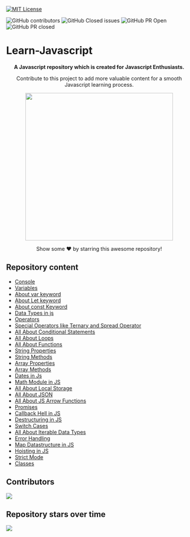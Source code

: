 [![MIT License](https://img.shields.io/badge/License-MIT-green.svg)](https://choosealicense.com/licenses/mit/)

![GitHub contributors](https://img.shields.io/github/contributors/arkalsekar/Learn-Javascript?style=for-the-badge&color=blue)
![GitHub Closed issues](https://img.shields.io/github/issues-closed-raw/arkalsekar/Learn-Javascript?style=for-the-badge&color=brightgreen)
![GitHub PR Open](https://img.shields.io/github/issues-pr/arkalsekar/Learn-Javascript?style=for-the-badge&color=aqua)
![GitHub PR closed](https://img.shields.io/github/issues-pr-closed-raw/arkalsekar/Learn-Javascript?style=for-the-badge&color=blue)

# Learn-Javascript

<div align="center">
   <b>A Javascript repository which is created for Javascript Enthusiasts.</b>
   <p>Contribute to this project to add more valuable content for a smooth Javascript learning process.</p>

  <img width=400 src="https://www.ankitweblogic.com/javascript/js_img/javascript.png"/>

  Show some ❤️ by starring this awesome repository!
</div>

## Repository content

- [Console](Tutorials\01_Console\01_Console.js)
- [Variables](Tutorials\02_Variables\Variables.js)
- [About var keyword](Tutorials\03_Var\Var.js)
- [About Let keyword](Tutorials\04_Let\Let.js)
- [About const Keyword](Tutorials\05_Const\Const.js)
- [Data Types in js](Tutorials\06_Datatypes\Data_Types.js)
- [Operators](Tutorials\07_Operators\Operators.js)
- [Special Operators like Ternary and Spread Operator](Tutorials\08_Special_Operators.js)
- [All About Conditional Statements](Tutorials\09_Conditional.js)
- [All About Loops](Tutorials\10_Loops.js)
- [All About Functions](Tutorials\11_Functions.js)
- [String Properties](Tutorials\12_String_Properties.js)
- [String Methods](Tutorials\13_String_Methods.js)
- [Array Properties](Tutorials\14_Array_Properties.js)
- [Array Methods](Tutorials\15_Array_Methods.js)
- [Dates in Js](Tutorials\16_Dates.js)
- [Math Module in JS](Tutorials\17_Math.js)
- [All About Local Storage](Tutorials\18_Local_Storage.js)
- [All About JSON](Tutorials\19_JSON.js)
- [All About JS Arrow Functions](Tutorials\20_Arrow_Functions.js)
- [Promises](Tutorials\21_Promises.js)
- [Callback Hell in JS](Tutorials\22_Callback.js)
- [Destructuring in JS](Tutorials\23_Destructuring.js)
- [Switch Cases](Tutorials\24_Switch_Case.js)
- [All About Iterable Data Types](Tutorials\25_Iterables.js)
- [Error Handling](Tutorials\26_Error_Handling\Error_Handling.js)
- [Map Datastructure in JS](Tutorials\26_Map.js)
- [Hoisting in JS](Tutorials\28_Hoisting\Hoisting.js)
- [Strict Mode](Tutorials\27_Strict_Mode.js)
- [Classes](Tutorials\28_Classes.js)
</details>

## Contributors

<a href="https://github.com/arkalsekar/Learn-Javascript/graphs/contributors">
  <img src="https://contrib.rocks/image?repo=arkalsekar/Learn-Javascript" />
</a>

## Repository stars over time

<img src="https://starchart.cc/arkalsekar/Learn-Javascript.svg" />

